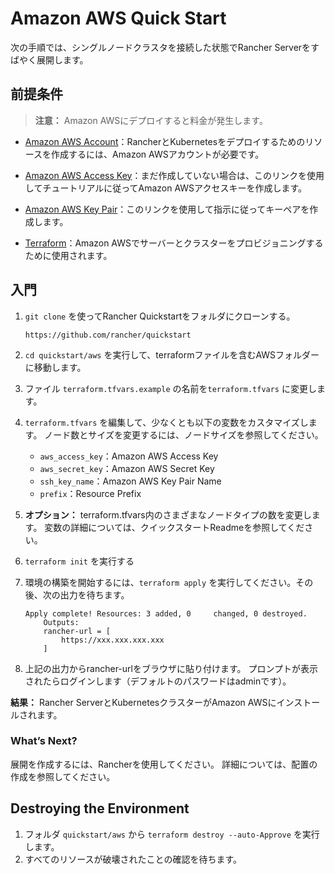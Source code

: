 # Amazon AWS Quick Start

次の手順では、シングルノードクラスタを接続した状態でRancher Serverをすばやく展開します。

## 前提条件

>**注意：**
Amazon AWSにデプロイすると料金が発生します。

- [Amazon AWS Account](https://aws.amazon.com/jp/account/)：RancherとKubernetesをデプロイするためのリソースを作成するには、Amazon AWSアカウントが必要です。

- [Amazon AWS Access Key](https://docs.aws.amazon.com/ja_jp/general/latest/gr/managing-aws-access-keys.html)：まだ作成していない場合は、このリンクを使用してチュートリアルに従ってAmazon AWSアクセスキーを作成します。

- [Amazon AWS Key Pair](https://docs.aws.amazon.com/ja_jp/AWSEC2/latest/UserGuide/ec2-key-pairs.html)：このリンクを使用して指示に従ってキーペアを作成します。

- [Terraform](https://www.terraform.io/downloads.html)：Amazon AWSでサーバーとクラスターをプロビジョニングするために使用されます。

## 入門

1. `git clone` を使ってRancher Quickstartをフォルダにクローンする。
    ```
    https://github.com/rancher/quickstart
    ```
1. `cd quickstart/aws` を実行して、terraformファイルを含むAWSフォルダーに移動します。

1. ファイル `terraform.tfvars.example` の名前を`terraform.tfvars` に変更します。

1. `terraform.tfvars` を編集して、少なくとも以下の変数をカスタマイズします。
ノード数とサイズを変更するには、ノードサイズを参照してください。
    - `aws_access_key`：Amazon AWS Access Key
    - `aws_secret_key`：Amazon AWS Secret Key
    - `ssh_key_name`：Amazon AWS Key Pair Name
    - `prefix`：Resource Prefix

1. **オプション：** terraform.tfvars内のさまざまなノードタイプの数を変更します。
変数の詳細については、クイックスタートReadmeを参照してください。

1. `terraform init` を実行する

1. 環境の構築を開始するには、`terraform apply` を実行してください。その後、次の出力を待ちます。

    ```
    Apply complete! Resources: 3 added, 0     changed, 0 destroyed.
        Outputs: 
        rancher-url = [
            https://xxx.xxx.xxx.xxx
        ]
    ```

1. 上記の出力からrancher-urlをブラウザに貼り付けます。
プロンプトが表示されたらログインします（デフォルトのパスワードはadminです）。

**結果：** Rancher ServerとKubernetesクラスターがAmazon AWSにインストールされます。

### What’s Next?

展開を作成するには、Rancherを使用してください。
詳細については、配置の作成を参照してください。

## Destroying the Environment

1. フォルダ `quickstart/aws` から `terraform destroy --auto-Approve` を実行します。
1. すべてのリソースが破壊されたことの確認を待ちます。
